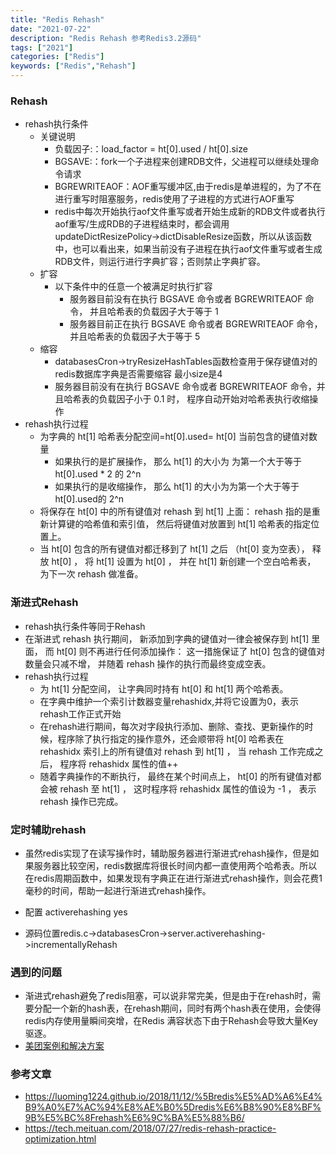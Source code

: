 ```yaml
---
title: "Redis Rehash"
date: "2021-07-22"
description: "Redis Rehash 参考Redis3.2源码"
tags: ["2021"]
categories: ["Redis"]
keywords: ["Redis","Rehash"]
---
```

### Rehash

* rehash执行条件
	- 关键说明
		- 负载因子:：load_factor = ht[0].used / ht[0].size
		- BGSAVE:：fork一个子进程来创建RDB文件，父进程可以继续处理命令请求
		- BGREWRITEAOF：AOF重写缓冲区,由于redis是单进程的，为了不在进行重写时阻塞服务，redis使用了子进程的方式进行AOF重写
		-  redis中每次开始执行aof文件重写或者开始生成新的RDB文件或者执行aof重写/生成RDB的子进程结束时，都会调用updateDictResizePolicy->dictDisableResize函数，所以从该函数中，也可以看出来，如果当前没有子进程在执行aof文件重写或者生成RDB文件，则运行进行字典扩容；否则禁止字典扩容。
	- 扩容 
		- 以下条件中的任意一个被满足时执行扩容
			- 服务器目前没有在执行 BGSAVE 命令或者 BGREWRITEAOF 命令， 并且哈希表的负载因子大于等于 1 
			- 服务器目前正在执行 BGSAVE 命令或者 BGREWRITEAOF 命令， 并且哈希表的负载因子大于等于 5 
	- 缩容
		- databasesCron->tryResizeHashTables函数检查用于保存键值对的redis数据库字典是否需要缩容 最小size是4
		- 服务器目前没有在执行 BGSAVE 命令或者 BGREWRITEAOF 命令，并且哈希表的负载因子小于 0.1 时， 程序自动开始对哈希表执行收缩操作
* rehash执行过程
	- 为字典的 ht[1] 哈希表分配空间=ht[0].used= ht[0] 当前包含的键值对数量
		- 如果执行的是扩展操作， 那么 ht[1] 的大小为 为第一个大于等于ht[0].used * 2 的 2^n 
		- 如果执行的是收缩操作， 那么 ht[1] 的大小为为第一个大于等于 ht[0].used的 2^n 
	- 将保存在 ht[0] 中的所有键值对 rehash 到 ht[1] 上面： rehash 指的是重新计算键的哈希值和索引值， 然后将键值对放置到 ht[1] 哈希表的指定位置上。
	- 当 ht[0] 包含的所有键值对都迁移到了 ht[1] 之后 （ht[0] 变为空表）， 释放 ht[0] ， 将 ht[1] 设置为 ht[0] ， 并在 ht[1] 新创建一个空白哈希表， 为下一次 rehash 做准备。

### 渐进式Rehash
* rehash执行条件等同于Rehash
* 在渐进式 rehash 执行期间， 新添加到字典的键值对一律会被保存到 ht[1] 里面， 而 ht[0] 则不再进行任何添加操作： 这一措施保证了 ht[0] 包含的键值对数量会只减不增， 并随着 rehash 操作的执行而最终变成空表。
* rehash执行过程
	- 为 ht[1] 分配空间， 让字典同时持有 ht[0] 和 ht[1] 两个哈希表。
	- 在字典中维护一个索引计数器变量rehashidx,并将它设置为0，表示rehash工作正式开始
	- 在rehash进行期间，每次对字段执行添加、删除、查找、更新操作的时候，程序除了执行指定的操作意外，还会顺带将 ht[0] 哈希表在 rehashidx 索引上的所有键值对 rehash 到 ht[1] ， 当 rehash 工作完成之后， 程序将 rehashidx 属性的值++
	- 随着字典操作的不断执行， 最终在某个时间点上， ht[0] 的所有键值对都会被 rehash 至 ht[1] ， 这时程序将 rehashidx 属性的值设为 -1 ， 表示 rehash 操作已完成。

### 定时辅助rehash
* 虽然redis实现了在读写操作时，辅助服务器进行渐进式rehash操作，但是如果服务器比较空闲，redis数据库将很长时间内都一直使用两个哈希表。所以在redis周期函数中，如果发现有字典正在进行渐进式rehash操作，则会花费1毫秒的时间，帮助一起进行渐进式rehash操作。

* 配置 activerehashing yes
* 源码位置redis.c->databasesCron->server.activerehashing->incrementallyRehash


### 遇到的问题
* 渐进式rehash避免了redis阻塞，可以说非常完美，但是由于在rehash时，需要分配一个新的hash表，在rehash期间，同时有两个hash表在使用，会使得redis内存使用量瞬间突增，在Redis 满容状态下由于Rehash会导致大量Key驱逐。
* [美团案例和解决方案](https://tech.meituan.com/2018/07/27/redis-rehash-practice-optimization.html)

### 参考文章
* https://luoming1224.github.io/2018/11/12/%5Bredis%E5%AD%A6%E4%B9%A0%E7%AC%94%E8%AE%B0%5Dredis%E6%B8%90%E8%BF%9B%E5%BC%8Frehash%E6%9C%BA%E5%88%B6/
* https://tech.meituan.com/2018/07/27/redis-rehash-practice-optimization.html

	
	
	
	
	
	